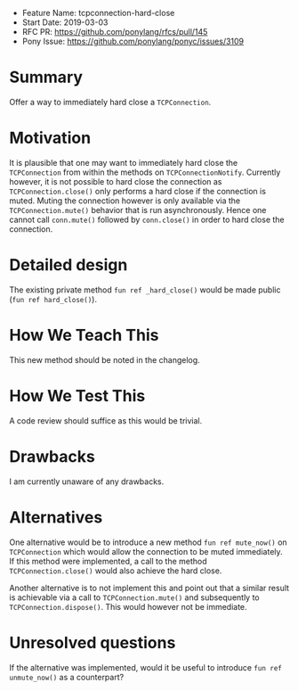 - Feature Name: tcpconnection-hard-close
- Start Date: 2019-03-03
- RFC PR: https://github.com/ponylang/rfcs/pull/145
- Pony Issue: https://github.com/ponylang/ponyc/issues/3109

# Summary

Offer a way to immediately hard close a `TCPConnection`.

# Motivation

It is plausible that one may want to immediately hard close the `TCPConnection`
from within the methods on `TCPConnectionNotify`. Currently however, it is not
possible to hard close the connection as `TCPConnection.close()` only performs a
hard close if the connection is muted. Muting the connection however is only
available via the `TCPConnection.mute()` behavior that is run asynchronously.
Hence one cannot call `conn.mute()` followed by `conn.close()` in order to hard
close the connection.

# Detailed design

The existing private method `fun ref _hard_close()` would be made public (`fun
ref hard_close()`).

# How We Teach This

This new method should be noted in the changelog.

# How We Test This

A code review should suffice as this would be trivial.

# Drawbacks

I am currently unaware of any drawbacks.

# Alternatives

One alternative would be to introduce a new method `fun ref mute_now()` on
`TCPConnection` which would allow the connection to be muted immediately. If
this method were implemented, a call to the method `TCPConnection.close()` would
also achieve the hard close.

Another alternative is to not implement this and point out that a similar result
is achievable via a call to `TCPConnection.mute()` and subsequently to
`TCPConnection.dispose()`. This would however not be immediate.

# Unresolved questions

If the alternative was implemented, would it be useful to introduce `fun ref
unmute_now()` as a counterpart?
